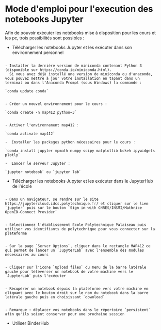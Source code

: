 # Mode d'emploi pour l'execution des notebooks Jupyter

Afin de pouvoir exécuter les notebooks mise à disposition pour les cours et les pc, trois possibilités sont possibles :

- Télécharger les notebooks Jupyter et les exécuter dans son environnement personnel 

```{admonition} Procédure pour installer Jupyter Notebook

- Installer la dernière version de miniconda contenant Python 3 (disponible sur https://conda.io/miniconda.html).
  Si vous avez déjà installé une version de miniconda ou d'anaconda, vous pouvez mettre à jour votre installation en tapant dans un terminal ou dans l'Anaconda Prompt (sous Windows) la commande :

`conda update conda`


- Créer un nouvel environnement pour le cours :

`conda create -n map412 python=3`


- Activer l'environnement map412 :

`conda activate map412` 

-  Installer les packages python nécessaires pour le cours :

`conda install jupyter mpmath numpy scipy matplotlib bokeh ipywidgets plotly`

-  Lancer le serveur Jupyter :

`jupyter notebook` ou `jupyter lab`
```

- Télécharger les notebooks Jupyter et les exécuter dans le JupyterHub de l'école

```{admonition} Utilisation du JupyterHub de l'école

- Dans un navigateur, se rendre sur le site https://jupytercloud.idcs.polytechnique.fr/ et cliquer sur le lien `jupyter` puis sur le bouton `Sign in with CNRES/INSMI/Mathrice OpenID-Connect Provider`


- Sélectionnez l'établissement Ecole Polytechnique Palaiseau puis utiliser vos identifiants de polytechnique pour vous connecter sur la plateforme


- Sur la page `Server Options`, cliquer dans le rectangle MAP412 ce qui permet de lancer un `JupyterLab` avec l'ensemble des modules necessaires au cours


- Cliquer sur l'icone `Upload files` du menu de la barre latérale gauche pour téléverser un notebook de votre machine vers le `JupyterLab` puis l'exécuter


- Récupérer un notebook depuis la plateforme vers votre machine en cliquant avec le bouton droit sur le nom du notebook dans la barre latérale gauche puis en choisissant `download`


- Remarque : déplacer vos notebooks dans le répertoire `persistent` afin qu'ils soient conserver pour une prochaine session  
``` 

- Utiliser BinderHub
